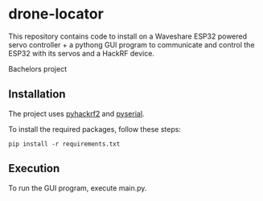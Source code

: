 # drone-locator

This repository contains code to install on a Waveshare ESP32 powered servo controller + a pythong GUI program to communicate and control the ESP32 with its servos and a HackRF device.

Bachelors project

## Installation

The project uses [pyhackrf2](https://pypi.org/project/pyhackrf2/) and [pyserial](https://pypi.org/project/pyserial/).

To install the required packages, follow these steps:

    pip install -r requirements.txt

## Execution

To run the GUI program, execute main.py.
